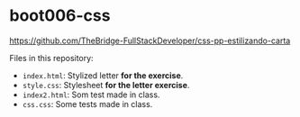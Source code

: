 # boot006-css

https://github.com/TheBridge-FullStackDeveloper/css-pp-estilizando-carta

Files in this repository:

* `index.html`: Stylized letter **for the exercise**.
* `style.css`:  Stylesheet **for the letter exercise**.
* `index2.html`: Som test made in class.
* `css.css`: Some tests made in class.
